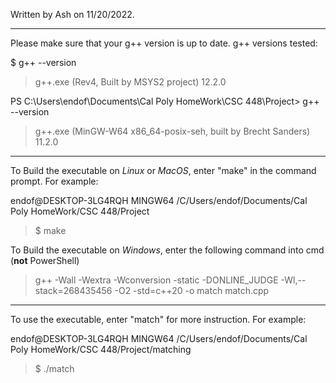 Written by Ash on 11/20/2022. 

_______________________________________________________
Please make sure that your g++ version is up to date.
g++ versions tested:

$ g++ --version
> g++.exe (Rev4, Built by MSYS2 project) 12.2.0

PS C:\Users\endof\Documents\Cal Poly HomeWork\CSC 448\Project> g++ --version
> g++.exe (MinGW-W64 x86_64-posix-seh, built by Brecht Sanders) 11.2.0

_______________________________________________________
To Build the executable on *Linux* or *MacOS*, enter "make" in the command prompt. 
For example:

endof@DESKTOP-3LG4RQH MINGW64 /C/Users/endof/Documents/Cal Poly HomeWork/CSC 448/Project

>  $ make

To Build the executable on *Windows*, enter the following command into cmd (**not** PowerShell)

> g++ -Wall -Wextra -Wconversion -static -DONLINE_JUDGE -Wl,--stack=268435456 -O2 -std=c++20 -o match match.cpp


_______________________________________________________
To use the executable, enter "match" for more instruction. For example:

endof@DESKTOP-3LG4RQH MINGW64 /C/Users/endof/Documents/Cal Poly HomeWork/CSC 448/Project/matching

> $ ./match

